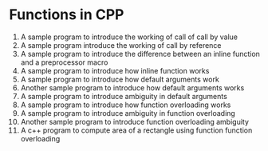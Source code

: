 # Functions in CPP

1. A sample program to introduce the working of call of call by value
2. A sample program introduce the working of call by reference
3. A sample program to introduce the difference between an inline function and a preprocessor macro
4. A sample program to introduce how inline function works
5. A sample program to introduce how default arguments work
6. Another sample program to introduce how default arguments works
7. A sample program to introduce ambiguity in default arguments
8. A sample program to introduce how function overloading works
9. A sample program to introduce ambiguity in function overloading
10. Another sample program to introduce function overloading ambiguity
11. A c++ program to compute area of a rectangle using function function overloading